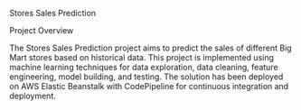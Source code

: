 Stores Sales Prediction

Project Overview

The Stores Sales Prediction project aims to predict the sales of different Big Mart stores based on historical data. This project is implemented using machine learning techniques for data exploration, data cleaning, feature engineering, model building, and testing. The solution has been deployed on AWS Elastic Beanstalk with CodePipeline for continuous integration and deployment.

